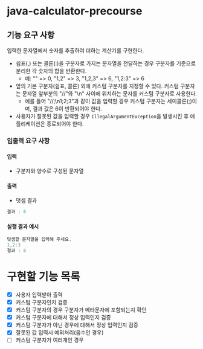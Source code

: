 # java-calculator-precourse



## 기능 요구 사항

입력한 문자열에서 숫자를 추출하여 더하는 계산기를 구현한다.

- 쉼표(,) 또는 콜론(:)을 구분자로 가지는 문자열을 전달하는 경우 구분자를 기준으로 분리한 각 숫자의 합을 반환한다.
  - 예: "" => 0, "1,2" => 3, "1,2,3" => 6, "1,2:3" => 6
- 앞의 기본 구분자(쉼표, 콜론) 외에 커스텀 구분자를 지정할 수 있다. 커스텀 구분자는 문자열 앞부분의 "//"와 "\n" 사이에 위치하는 문자를 커스텀 구분자로 사용한다.
  - 예를 들어 "//;\n1;2;3"과 같이 값을 입력할 경우 커스텀 구분자는 세미콜론(;)이며, 결과 값은 6이 반환되어야 한다.
- 사용자가 잘못된 값을 입력할 경우 `IllegalArgumentException`을 발생시킨 후 애플리케이션은 종료되어야 한다.

### 입출력 요구 사항

#### 입력

- 구분자와 양수로 구성된 문자열

#### 출력

- 덧셈 결과

```ada
결과 : 6
```

#### 실행 결과 예시

```ada
덧셈할 문자열을 입력해 주세요.
1,2:3
결과 : 6
```

# 구현할 기능 목록

- [x] 사용자 입력받아 출력
- [x] 커스텀 구분자인지 검증
- [x] 커스텀 구분자의 경우 구분자가 메타문자에 포함되는지 확인
- [x] 커스텀 구분자에 대해서 정상 입력인지 검증
- [x] 커스텀 구분자가 아닌 경우에 대해서 정상 입력인지 검증
- [x] 잘못된 값 입력시 예외처리(음수인 경우)
- [ ] 커스텀 구분자가 여러개인 경우
